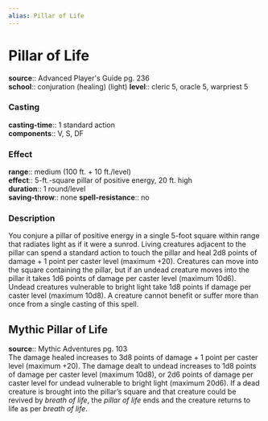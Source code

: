 ```yaml
---
alias: Pillar of Life
---
```


# Pillar of Life 

**source**:: Advanced Player's Guide pg. 236  
**school**:: conjuration (healing) (light)
**level**:: cleric 5, oracle 5, warpriest 5

### Casting 

**casting-time**:: 1 standard action  
**components**:: V, S, DF

### Effect 

**range**:: medium (100 ft. + 10 ft./level)  
**effect**:: 5-ft.-square pillar of positive energy, 20 ft. high  
**duration**:: 1 round/level  
**saving-throw**:: none
**spell-resistance**:: no

### Description 

You conjure a pillar of positive energy in a single 5-foot square within range that radiates light as if it were a sunrod. Living creatures adjacent to the pillar can spend a standard action to touch the pillar and heal 2d8 points of damage + 1 point per caster level (maximum +20). Creatures can move into the square containing the pillar, but if an undead creature moves into the pillar it takes 1d6 points of damage per caster level (maximum 10d6). Undead creatures vulnerable to bright light take 1d8 points if damage per caster level (maximum 10d8). A creature cannot benefit or suffer more than once from a single casting of this spell.

## Mythic Pillar of Life 

**source**:: Mythic Adventures pg. 103  
The damage healed increases to 3d8 points of damage + 1 point per caster level (maximum +20). The damage dealt to undead increases to 1d8 points of damage per caster level (maximum 10d8), or 2d6 points of damage per caster level for undead vulnerable to bright light (maximum 20d6). If a dead creature is brought into the pillar’s square and that creature could be revived by *breath of life*, the *pillar of life* ends and the creature returns to life as per *breath of life*.
